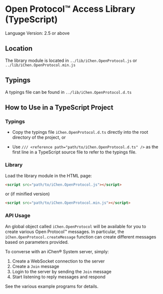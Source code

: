 # Open Protocol&trade; Access Library (TypeScript)

Language Version: 2.5 or above

## Location

The library module is located in `../lib/iChen.OpenProtocol.js` or `../lib/iChen.OpenProtocol.min.js`

## Typings

A typings file can be found in `../lib/iChen.OpenProtocol.d.ts`

## How to Use in a TypeScript Project

### Typings

* Copy the typings file `iChen.OpenProtocol.d.ts` directly into the root directory of the project, or

* Use `/// <reference path="path/to/iChen.OpenProtocol.d.ts" />` as the first line in a TypeScript source file to refer to the typings file.

### Library

Load the library module in the HTML page:

~~~html
<script src="path/to/iChen.OpenProtocol.js"></script>
~~~

or (if minified version)

~~~html
<script src="path/to/iChen.OpenProtocol.min.js"></script>
~~~

### API Usage

An global object called `iChen.OpenProtocol` will be available for you to create various Open Protocol&trade; messages.
In particular, the `iChen.OpenProtocol.createMessage` function can create different messages based on parameters provided.

To converse with an iChen&reg; System server, simply:

1. Create a WebSocket connection to the server
2. Create a `Join` message
3. Login to the server by sending the `Join` message
4. Start listening to reply messages and respond

See the various example programs for details.
